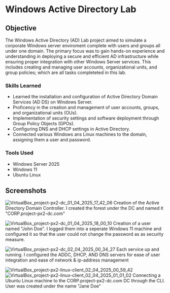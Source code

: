 # Windows Active Directory Lab

## Objective
The Windows Active Directory (AD) Lab project aimed to simulate a corporate Windows server enviroment complete with users and groups all under one domain. The primary focus was to gain hands-on experience and understanding in deploying a secure and efficient AD infrastructure while ensuring proper integration with other Windows Server services. This includes creating and managing user accounts, organizational units, and group policies; which are all tasks completeted in this lab. 

### Skills Learned
- Learned the installation and configuration of Active Directory Domain Services (AD DS) on Windows Server.
- Proficency in the creation and management of user accounts, groups, and organizational units (OUs).
- Implementation of security settings and software deployment through Group Policy Objects (GPOs).
- Configuring DNS and DHCP settings in Active Directory.
- Connected various Windows ans Linux machines to the domain, assigning them a user and password. 

### Tools Used
- Windows Server 2025
- Windows 11
- Ubuntu Linux 

## Screenshots

![VirtualBox_project-px2-dc_01_04_2025_17_42_06](https://github.com/user-attachments/assets/3e9c7288-bd2c-4e95-b9e6-0281193f2180)
Creation of the Active Directory Domain Controller. I created the forest under the DC and named it "CORP.project-px2-dc.com"


![VirtualBox_project-px2-dc_01_04_2025_18_00_10](https://github.com/user-attachments/assets/18db6eb0-12ef-4f1d-8125-f791131e5bf7)
Creation of a user named "John Doe". I logged them into a seperate Windows 11 machine and configured it so that the user could not change the password as as security measure.


![VirtualBox_project-px2-dc_02_04_2025_00_34_27](https://github.com/user-attachments/assets/685d920f-fefc-4d86-ab45-d4eb2583a100)
Each service up and running. I configured the ADDC, DHCP, AND DNS servers for ease of user integration and ease of network & ip-address management


![VirtualBox_project-px2-linux-client_02_04_2025_00_59_42](https://github.com/user-attachments/assets/29511f05-4eb9-4cdb-b744-b93afaa4ee37)
![VirtualBox_project-px2-linux-client_02_04_2025_01_01_02](https://github.com/user-attachments/assets/6d6a65e2-ba14-4b32-92e6-75898b5f987b)
Connecting a Ubuntu Linux machine to the CORP.project-px2-dc.com DC through the CLI. User was created under the name "Jane Doe"



